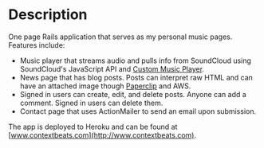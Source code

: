 # Description

One page Rails application that serves as my personal music pages. Features include:
- Music player that streams audio and pulls info from SoundCloud using SoundCloud's JavaScript API and [Custom Music Player](https://github.com/soundcloud/soundcloud-custom-player).
- News page that has blog posts. Posts can interpret raw HTML and can have an attached image though [Paperclip](https://github.com/thoughtbot/paperclip) and AWS.
- Signed in users can create, edit, and delete posts. Anyone can add a comment. Signed in users can delete them.
- Contact page that uses ActionMailer to send an email upon submission.

 The app is deployed to Heroku and can be found at [www.contextbeats.com](http://www.contextbeats.com).